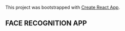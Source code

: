 This project was bootstrapped with [Create React App](https://github.com/facebook/create-react-app).

## FACE RECOGNITION APP
